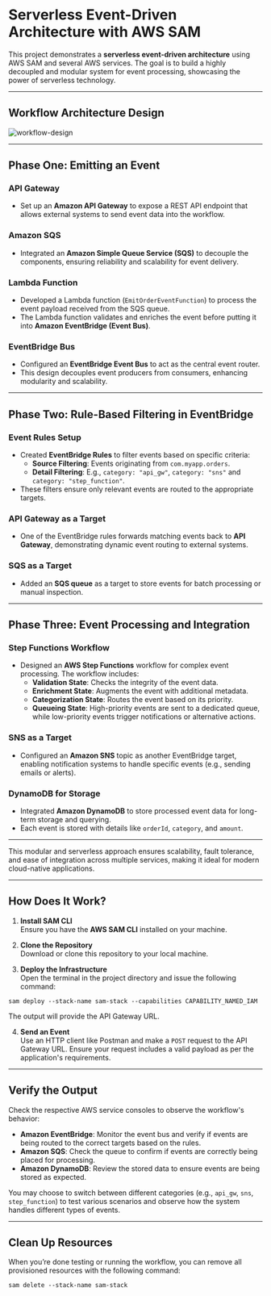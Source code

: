 # Serverless Event-Driven Architecture with AWS SAM

This project demonstrates a **serverless event-driven architecture** using AWS SAM and several AWS services. The goal is to build a highly decoupled and modular system for event processing, showcasing the power of serverless technology.

---

## Workflow Architecture Design

![workflow-design](https://github.com/user-attachments/assets/e4256520-e111-4ec1-a69d-f0de9b8c8733)

---

## Phase One: Emitting an Event

### API Gateway

- Set up an **Amazon API Gateway** to expose a REST API endpoint that allows external systems to send event data into the workflow.

### Amazon SQS

- Integrated an **Amazon Simple Queue Service (SQS)** to decouple the components, ensuring reliability and scalability for event delivery.

### Lambda Function

- Developed a Lambda function (`EmitOrderEventFunction`) to process the event payload received from the SQS queue.
- The Lambda function validates and enriches the event before putting it into **Amazon EventBridge (Event Bus)**.

### EventBridge Bus

- Configured an **EventBridge Event Bus** to act as the central event router.
- This design decouples event producers from consumers, enhancing modularity and scalability.

---

## Phase Two: Rule-Based Filtering in EventBridge

### Event Rules Setup

- Created **EventBridge Rules** to filter events based on specific criteria:
  - **Source Filtering**: Events originating from `com.myapp.orders`.
  - **Detail Filtering**: E.g., `category: "api_gw"`, `category: "sns"` and `category: "step_function"`.
- These filters ensure only relevant events are routed to the appropriate targets.

### API Gateway as a Target

- One of the EventBridge rules forwards matching events back to **API Gateway**, demonstrating dynamic event routing to external systems.

### SQS as a Target

- Added an **SQS queue** as a target to store events for batch processing or manual inspection.

---

## Phase Three: Event Processing and Integration

### Step Functions Workflow

- Designed an **AWS Step Functions** workflow for complex event processing. The workflow includes:
  - **Validation State**: Checks the integrity of the event data.
  - **Enrichment State**: Augments the event with additional metadata.
  - **Categorization State**: Routes the event based on its priority.
  - **Queueing State**: High-priority events are sent to a dedicated queue, while low-priority events trigger notifications or alternative actions.

### SNS as a Target

- Configured an **Amazon SNS** topic as another EventBridge target, enabling notification systems to handle specific events (e.g., sending emails or alerts).

### DynamoDB for Storage

- Integrated **Amazon DynamoDB** to store processed event data for long-term storage and querying.
- Each event is stored with details like `orderId`, `category`, and `amount`.

---

This modular and serverless approach ensures scalability, fault tolerance, and ease of integration across multiple services, making it ideal for modern cloud-native applications.

---

## How Does It Work?

1. **Install SAM CLI**  
   Ensure you have the **AWS SAM CLI** installed on your machine.

2. **Clone the Repository**  
   Download or clone this repository to your local machine.

3. **Deploy the Infrastructure**  
   Open the terminal in the project directory and issue the following command:

`sam deploy --stack-name sam-stack --capabilities CAPABILITY_NAMED_IAM`

The output will provide the API Gateway URL.

4. **Send an Event**  
   Use an HTTP client like Postman and make a `POST` request to the API Gateway URL. Ensure your request includes a valid payload as per the application's requirements.

---

## Verify the Output

Check the respective AWS service consoles to observe the workflow's behavior:

- **Amazon EventBridge**: Monitor the event bus and verify if events are being routed to the correct targets based on the rules.
- **Amazon SQS**: Check the queue to confirm if events are correctly being placed for processing.
- **Amazon DynamoDB**: Review the stored data to ensure events are being stored as expected.

You may choose to switch between different categories (e.g., `api_gw`, `sns`, `step_function`) to test various scenarios and observe how the system handles different types of events.

---

## Clean Up Resources

When you’re done testing or running the workflow, you can remove all provisioned resources with the following command:

`sam delete --stack-name sam-stack`
